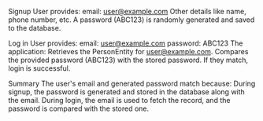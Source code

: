 Signup
User provides:
email: user@example.com
Other details like name, phone number, etc.
A password (ABC123) is randomly generated and saved to the database.


Log in 
User provides:
email: user@example.com
password: ABC123
The application:
Retrieves the PersonEntity for user@example.com.
Compares the provided password (ABC123) with the stored password.
If they match, login is successful.

Summary
The user's email and generated password match because:
During signup, the password is generated and stored in the database along with the email.
During login, the email is used to fetch the record, and the password is compared with the stored one.
